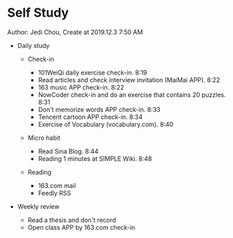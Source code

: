 # Self Study

Author: Jedi Chou, Create at 2019.12.3 7:50 AM

* Daily study
  * Check-in
    * 101WeiQi daily exercise check-in. 8:19
    * Read articles and check interview invitation (MaiMai APP). 8:22
    * 163 music APP check-in. 8:22
    * NowCoder check-in and do an exercise that contains 20 puzzles. 8:31
    * Don't memorize words APP check-in. 8:33
    * Tencent cartoon APP check-in. 8:34
    * Exercise of Vocabulary (vocabulary.com). 8:40

  * Micro habit
    * Read Sina Blog. 8:44
    * Reading 1 minutes at SIMPLE Wiki. 8:48

  * Reading
    * 163.com mail
    * Feedly RSS

* Weekly review
  * Read a thesis and don't record
  * Open class APP by 163.com check-in

